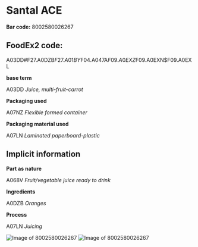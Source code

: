 
# Santal ACE

**Bar code:** 8002580026267

## FoodEx2 code: 

A03DD#F27.A0DZB$F27.A01BY$F04.A047A$F09.A0EXZ$F09.A0EXN$F09.A0EXL       

**base term** 

A03DD _Juice, multi-fruit-carrot_

**Packaging used** 

A07NZ _Flexible formed container_

**Packaging material used** 

A07LN _Laminated paperboard-plastic_

## Implicit information

**Part as nature**

A068V _Fruit/vegetable juice ready to drink_

**Ingredients**

A0DZB _Oranges_

**Process**

A07LN _Juicing_

![Image of 8002580026267](https://world.openfoodfacts.org/images/products/800/258/002/6267/1.jpg)
![Image of 8002580026267](https://world.openfoodfacts.org/images/products/800/258/002/6267/2.jpg)

